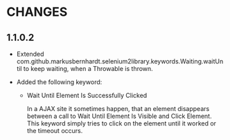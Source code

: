 CHANGES
=======

1.1.0.2
-------

* Extended com.github.markusbernhardt.selenium2library.keywords.Waiting.waitUntil
  to keep waiting, when a Throwable is thrown.

* Added the following keyword:

  * Wait Until Element Is Successfully Clicked
  
    In a AJAX site it sometimes happen, that an element disappears between
    a call to Wait Until Element Is Visible and Click Element. This keyword
    simply tries to click on the element until it worked or the timeout
    occurs. 